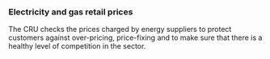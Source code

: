 ###  Electricity and gas retail prices

The CRU checks the prices charged by energy suppliers to protect customers
against over-pricing, price-fixing and to make sure that there is a healthy
level of competition in the sector.
